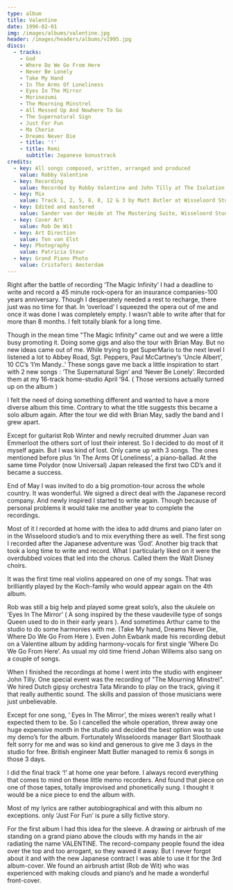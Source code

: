 ```yaml
---
type: album
title: Valentine
date: 1996-02-01
img: /images/albums/valentine.jpg
header: /images/headers/albums/v1995.jpg
discs:
  - tracks:
    - God
    - Where Do We Go From Here
    - Never Be Lonely
    - Take My Hand
    - In The Arms Of Loneliness
    - Eyes In The Mirror
    - Morinezumi
    - The Mourning Minstrel
    - All Messed Up And Nowhere To Go
    - The Supernatural Sign
    - Just For Fun
    - Ma Cherie
    - Dreams Never Die
    - title: '!'
    - title: Remi
      subtitle: Japanese bonustrack
credits:
  - key: All songs composed, written, arranged and produced
    value: Robby Valentine
  - key: Recording
    value: Recorded by Robby Valentine and John Tilly at The Isolation Cell and Wisseloord Studios
  - key: Mix
    value: Track 1, 2, 5, 8, 8, 12 & 3 by Matt Butler at Wisseloord Studios. Track 3, 4, 7, 9, 10 & 11 by Robby Valentine at The Isolation Cell. Track 8 by John Tilly at Wisseloord Studios.
  - key: Edited and mastered
    value: Sander van der Heide at The Mastering Suite, Wisseloord Studios
  - key: Cover Art
    value: Rob De Wit
  - key: Art Direction
    value: Ton van Elst
  - key: Photography
    value: Patricia Steur
  - key: Grand Piano Photo
    value: Cristafori Amsterdam
---
```


Right after the battle of recording ‘The Magic Infinity’ I had a deadline to write and record a 45 minute rock-opera for an insurance companies-100 years anniversary. Though I desperately needed a rest to recharge, there just was no time for that. In ‘overload’ I squeezed the opera out of me and once it was done I was completely empty. I wasn’t able to write after that for more than 8 months. I felt totally blank for a long time.

Though in the mean time "The Magic Infinity" came out and we were a little busy promoting it. Doing some gigs and also the tour with Brian May. But no new ideas came out of me. While trying to get SuperMario to the next level I listened a lot to Abbey Road, Sgt. Peppers, Paul McCartney’s ‘Uncle Albert’, 10 CC’s ‘I’m Mandy..’ These songs gave me back a little inspiration to start with 2 new songs : ‘The Supernatural Sign’ and ‘Never Be Lonely’. Recorded them at my 16-track home-studio April ’94. ( Those versions actually turned up on the album )

I felt the need of doing something different and wanted to have a more diverse album this time. Contrary to what the title suggests this became a solo album again. After the tour we did with Brian May, sadly the band and I grew apart.

Except for guitarist Rob Winter and newly recruited drummer Juan van Emmerloot the others sort of lost their interest. So I decided to do most of it myself again. But I was kind of lost.
Only came up with 3 songs. The ones mentioned before plus ‘In The Arms Of Loneliness’, a piano-ballad. At the same time Polydor (now Universal) Japan released the first two CD’s and it became a success. 

End of May I was invited to do a big promotion-tour across the whole country. It was wonderful. We signed a direct deal with the Japanese record company. And newly inspired I started to write again. Though because of personal problems it would take me another year to complete the recordings.

Most of it I recorded at home with the idea to add drums and piano later on in the Wisseloord studio’s and to mix everything there as well. The first song I recorded after the Japanese adventure was ‘God’. Another big track that took a long time to write and record. What I particularly liked on it were the overdubbed voices that led into the chorus. Called them the Walt Disney choirs.

It was the first time real violins appeared on one of my songs. That was brilliantly played by the Koch-family who would appear again on the 4th album.

Rob was still a big help and played some great solo’s, also the ukulele on ‘Eyes In The Mirror’ ( A song inspired by the these vaudeville type of songs Queen used to do in their early years ). And sometimes Arthur came to the studio to do some harmonies with me. (Take My hand, Dreams Never Die, Where Do We Go From Here ). Even John Ewbank made his recording debut on a Valentine album by adding harmony-vocals for first single ‘Where Do We Go From Here’. As usual my old time friend Johan Willems also sang on a couple of songs.

When I finished the recordings at home I went into the studio with engineer John Tilly. One special event was the recording of "The Mourning Minstrel". We hired Dutch gipsy orchestra Tata Mirando to play on the track, giving it that really authentic sound. The skills and passion of those musicians were just unbelievable.

Except for one song, ‘ Eyes In The Mirror’, the mixes weren’t really what I expected them to be. So I cancelled the whole operation, threw away one huge expensive month in the studio and decided the best option was to use my demo’s for the album. Fortunately Wisseloords manager Bart Sloothaak felt sorry for me and was so kind and generous to give me 3 days in the studio for free. British engineer Matt Butler managed to remix 6 songs in those 3 days.

I did the final track ‘!’ at home one year before. I always record everything that comes to mind on these little memo recorders. And found that piece on one of those tapes, totally improvised and phonetically sung.
I thought it would be a nice piece to end the album with.

Most of my lyrics are rather autobiographical and with this album no exceptions. only ‘Just For Fun’ is pure a silly fictive story.

For the first album I had this idea for the sleeve. A drawing or airbrush of me standing on a grand piano above the clouds with my hands in the air radiating the name VALENTINE. The record-company people found the idea over the top and too arrogant, so they waved it away. But I never forgot about it and with the new Japanese contract I was able to use it for the 3rd album-cover. We found an airbrush artist (Rob de Wit) who was experienced with making clouds and piano’s and he made a wonderful front-cover.
